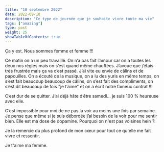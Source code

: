 ```yaml
---
title: "10 septembre 2022"
date: 2022-09-10
description: "Ce type de journée que je souhaite vivre toute ma vie"
tags: ["amazing"]
type: post
weight: 25
showTableOfContents: true
---
```


Ça y est. Nous sommes femme et femme !!!

Ce matin on a un peu travaillé. On n’a pas fait l’amour car on a toutes les deux nos règles mais on s’est quand même chauffées. J’avoue que j’étais très frustrée mais ça va c’est passé. J’ai vite eu envie de câlins et de papouilles. On a écouté de la musique, on a lu des yuris en même temps, on s’est fait beaucoup beaucoup de câlins, on s’est fait des compliments, on s’est dit beaucoup de fois "je t’aime" et on a écrit notre fameux contrat !!!

C’est dur de se quitter. J’ai déjà hâte d’être samedi... je suis 100 % heureuse avec elle.

C’est impossible pour moi de ne pas la voir au moins une fois par semaine. Je pense que même si je suis débordée j’ai besoin de la voir pour me sentir bien. Elle est ma dose de dopamine. Pourquoi on n'est pas voisines hein ?!

Je la remercie du plus profond de mon cœur pour tout ce qu'elle me fait vivre et ressentir.

Je t'aime ma femme.
